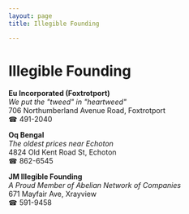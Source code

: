 ```yaml
---
layout: page 
title: Illegible Founding

---
```



# Illegible Founding


 **Eu Incorporated (Foxtrotport)**  
_We put the "tweed" in "heartweed"_  
706 Northumberland Avenue Road, Foxtrotport  
☎ 491-2040

**Oq Bengal**  
_The oldest prices near Echoton_  
4824 Old Kent Road St, Echoton  
☎ 862-6545

**JM Illegible Founding**  
_A Proud Member of Abelian Network of Companies_  
671 Mayfair Ave, Xrayview  
☎ 591-9458

